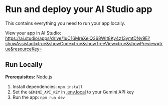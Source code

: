# Run and deploy your AI Studio app

This contains everything you need to run your app locally.

View your app in AI Studio: https://ai.studio/apps/drive/1uC16MreXeiQ368WIt8Ky4z13ymtDNv9E?showAssistant=true&showCode=true&showTreeView=true&showPreview=true&resourceKey=

## Run Locally

**Prerequisites:**  Node.js


1. Install dependencies:
   `npm install`
2. Set the `GEMINI_API_KEY` in [.env.local](.env.local) to your Gemini API key
3. Run the app:
   `npm run dev`
